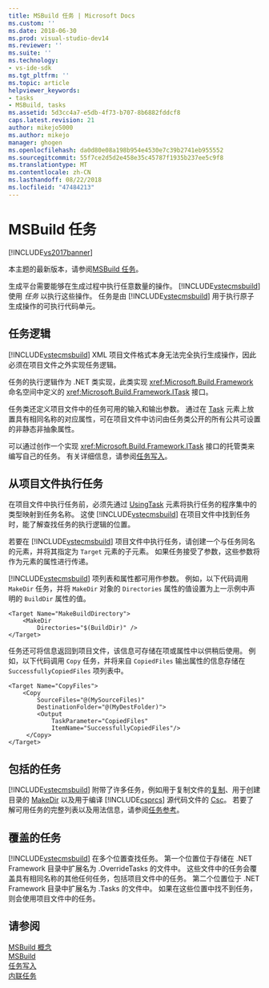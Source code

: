 ```yaml
---
title: MSBuild 任务 | Microsoft Docs
ms.custom: ''
ms.date: 2018-06-30
ms.prod: visual-studio-dev14
ms.reviewer: ''
ms.suite: ''
ms.technology:
- vs-ide-sdk
ms.tgt_pltfrm: ''
ms.topic: article
helpviewer_keywords:
- tasks
- MSBuild, tasks
ms.assetid: 5d3cc4a7-e5db-4f73-b707-8b6882fddcf8
caps.latest.revision: 21
author: mikejo5000
ms.author: mikejo
manager: ghogen
ms.openlocfilehash: da0d80e08a198b954e4530e7c39b2741eb955552
ms.sourcegitcommit: 55f7ce2d5d2e458e35c45787f1935b237ee5c9f8
ms.translationtype: MT
ms.contentlocale: zh-CN
ms.lasthandoff: 08/22/2018
ms.locfileid: "47484213"
---
```

# <a name="msbuild-tasks"></a>MSBuild 任务
[!INCLUDE[vs2017banner](../includes/vs2017banner.md)]

本主题的最新版本，请参阅[MSBuild 任务](https://docs.microsoft.com/visualstudio/msbuild/msbuild-tasks)。  
  
  
生成平台需要能够在生成过程中执行任意数量的操作。 [!INCLUDE[vstecmsbuild](../includes/vstecmsbuild-md.md)] 使用 *任务* 以执行这些操作。 任务是由 [!INCLUDE[vstecmsbuild](../includes/vstecmsbuild-md.md)] 用于执行原子生成操作的可执行代码单元。  
  
## <a name="task-logic"></a>任务逻辑  
 [!INCLUDE[vstecmsbuild](../includes/vstecmsbuild-md.md)] XML 项目文件格式本身无法完全执行生成操作，因此必须在项目文件之外实现任务逻辑。  
  
 任务的执行逻辑作为 .NET 类实现，此类实现 <xref:Microsoft.Build.Framework> 命名空间中定义的 <xref:Microsoft.Build.Framework.ITask> 接口。  
  
 任务类还定义项目文件中的任务可用的输入和输出参数。 通过在 [Task](../msbuild/task-element-msbuild.md) 元素上放置具有相同名称的对应属性，可在项目文件中访问由任务类公开的所有公共可设置的非静态非抽象属性。  
  
 可以通过创作一个实现 <xref:Microsoft.Build.Framework.ITask> 接口的托管类来编写自己的任务。 有关详细信息，请参阅[任务写入](../msbuild/task-writing.md)。  
  
## <a name="executing-a-task-from-a-project-file"></a>从项目文件执行任务  
 在项目文件中执行任务前，必须先通过 [UsingTask](../msbuild/usingtask-element-msbuild.md) 元素将执行任务的程序集中的类型映射到任务名称。 这使 [!INCLUDE[vstecmsbuild](../includes/vstecmsbuild-md.md)] 在项目文件中找到任务时，能了解查找任务的执行逻辑的位置。  
  
 若要在 [!INCLUDE[vstecmsbuild](../includes/vstecmsbuild-md.md)] 项目文件中执行任务，请创建一个与任务同名的元素，并将其指定为 `Target` 元素的子元素。 如果任务接受了参数，这些参数将作为元素的属性进行传递。  
  
 [!INCLUDE[vstecmsbuild](../includes/vstecmsbuild-md.md)] 项列表和属性都可用作参数。 例如，以下代码调用 `MakeDir` 任务，并将 `MakeDir` 对象的 `Directories` 属性的值设置为上一示例中声明的 `BuildDir` 属性的值。  
  
```  
<Target Name="MakeBuildDirectory">  
    <MakeDir  
        Directories="$(BuildDir)" />  
</Target>  
```  
  
 任务还可将信息返回到项目文件，该信息可存储在项或属性中以供稍后使用。 例如，以下代码调用 `Copy` 任务，并将来自 `CopiedFiles` 输出属性的信息存储在 `SuccessfullyCopiedFiles` 项列表中。  
  
```  
<Target Name="CopyFiles">  
    <Copy  
        SourceFiles="@(MySourceFiles)"  
        DestinationFolder="@(MyDestFolder)">  
        <Output  
            TaskParameter="CopiedFiles"  
            ItemName="SuccessfullyCopiedFiles"/>  
     </Copy>  
</Target>  
```  
  
## <a name="included-tasks"></a>包括的任务  
 [!INCLUDE[vstecmsbuild](../includes/vstecmsbuild-md.md)] 附带了许多任务，例如用于复制文件的[复制](../msbuild/copy-task.md)、用于创建目录的 [MakeDir](../msbuild/makedir-task.md) 以及用于编译 [!INCLUDE[csprcs](../includes/csprcs-md.md)] 源代码文件的 [Csc](../msbuild/csc-task.md)。 若要了解可用任务的完整列表以及用法信息，请参阅[任务参考](../msbuild/msbuild-task-reference.md)。  
  
## <a name="overridden-tasks"></a>覆盖的任务  
 [!INCLUDE[vstecmsbuild](../includes/vstecmsbuild-md.md)] 在多个位置查找任务。 第一个位置位于存储在 .NET Framework 目录中扩展名为 .OverrideTasks 的文件中。 这些文件中的任务会覆盖具有相同名称的其他任何任务，包括项目文件中的任务。 第二个位置位于 .NET Framework 目录中扩展名为 .Tasks 的文件中。 如果在这些位置中找不到任务，则会使用项目文件中的任务。  
  
## <a name="see-also"></a>请参阅  
 [MSBuild 概念](../msbuild/msbuild-concepts.md)   
 [MSBuild](msbuild.md)   
 [任务写入](../msbuild/task-writing.md)   
 [内联任务](../msbuild/msbuild-inline-tasks.md)


